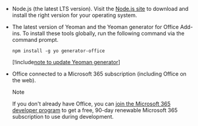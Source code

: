 - Node.js (the latest LTS version). Visit the [Node.js site](https://nodejs.org) to download and install the right version for your operating system.

- The latest version of Yeoman and the Yeoman generator for Office Add-ins. To install these tools globally, run the following command via the command prompt.

    ```command&nbsp;line
    npm install -g yo generator-office
    ```

    [!include[note to update Yeoman generator](../includes/note-yeoman-generator-update.md)]

- Office connected to a Microsoft 365 subscription (including Office on the web).

  > [!NOTE]
  > If you don't already have Office, you can [join the Microsoft 365 developer program](https://aka.ms/M365devprogram) to get a free, 90-day renewable Microsoft 365 subscription to use during development.